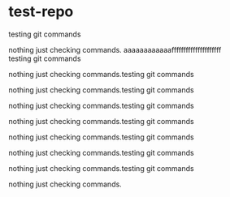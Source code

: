 # test-repo
testing git commands

nothing just checking commands.
aaaaaaaaaaaafffffffffffffffffffff\
testing git commands

nothing just checking commands.testing git commands

nothing just checking commands.testing git commands

nothing just checking commands.testing git commands

nothing just checking commands.testing git commands

nothing just checking commands.testing git commands

nothing just checking commands.testing git commands

nothing just checking commands.testing git commands

nothing just checking commands.


